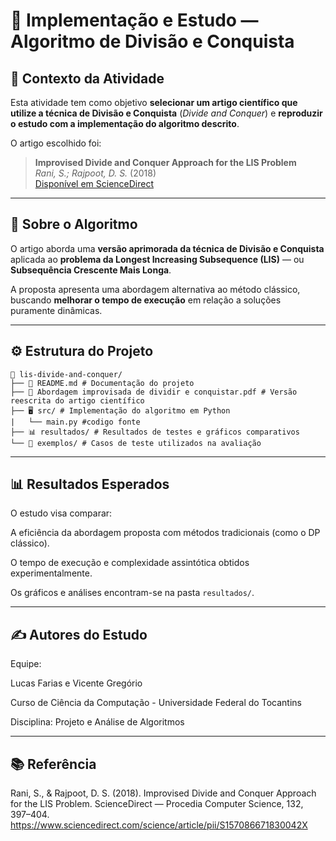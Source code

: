 # 🧠 Implementação e Estudo — Algoritmo de Divisão e Conquista

## 📘 Contexto da Atividade
Esta atividade tem como objetivo **selecionar um artigo científico que utilize a técnica de Divisão e Conquista** (*Divide and Conquer*) e **reproduzir o estudo com a implementação do algoritmo descrito**.

O artigo escolhido foi:

> **Improvised Divide and Conquer Approach for the LIS Problem**  
> *Rani, S.; Rajpoot, D. S.* (2018)  
> [Disponível em ScienceDirect](https://www.sciencedirect.com/science/article/pii/S157086671830042X)

---

## 🧩 Sobre o Algoritmo
O artigo aborda uma **versão aprimorada da técnica de Divisão e Conquista** aplicada ao **problema da Longest Increasing Subsequence (LIS)** — ou **Subsequência Crescente Mais Longa**.

A proposta apresenta uma abordagem alternativa ao método clássico, buscando **melhorar o tempo de execução** em relação a soluções puramente dinâmicas.

---

## ⚙️ Estrutura do Projeto
```
📂 lis-divide-and-conquer/
├── 📄 README.md # Documentação do projeto
├── 📄 Abordagem improvisada de dividir e conquistar.pdf # Versão reescrita do artigo científico
├── 🖥️ src/ # Implementação do algoritmo em Python
|   └── main.py #codigo fonte
├── 📊 resultados/ # Resultados de testes e gráficos comparativos
└── 🧪 exemplos/ # Casos de teste utilizados na avaliação
```
---

## 📊 Resultados Esperados
O estudo visa comparar:

A eficiência da abordagem proposta com métodos tradicionais (como o DP clássico).

O tempo de execução e complexidade assintótica obtidos experimentalmente.

Os gráficos e análises encontram-se na pasta `resultados/`.

---

## ✍️ Autores do Estudo
Equipe:

Lucas Farias e Vicente Gregório

Curso de Ciência da Computação - Universidade Federal do Tocantins 

Disciplina: Projeto e Análise de Algoritmos

---

## 📚 Referência
Rani, S., & Rajpoot, D. S. (2018). Improvised Divide and Conquer Approach for the LIS Problem.
ScienceDirect — Procedia Computer Science, 132, 397–404.
https://www.sciencedirect.com/science/article/pii/S157086671830042X
